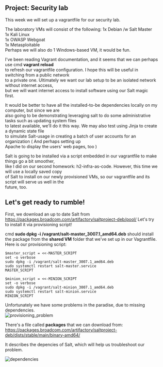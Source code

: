 ## Project: Security lab

This week we will set up a vagrantfile for our security lab.  

The laboratory VMs will consist of the following:
1x Debian /w Salt Master  
1x Kali Linux  
1x OWASP Webgoat  
1x Metasploitable  
Perhaps we will also do 1 Windows-based VM, it would be fun.  

I've been reading Vagrant documentation, and it seems that we can perhaps use cmd **vagrant reload**  
to refresh our vagrantfile configuration. I hope this will be useful in switching from a public network  
to a private one. Ultimately we want our lab setup to be an isolated network without internet access,  
but we will want internet access to install software using our Salt magic first.  

It would be better to have all the installed-to-be dependencies locally on my computer, but since we are  
also going to be demonstrating leveraging salt to do some administrative tasks such as updating system files    
to latest available, we'll do it this way. We may also test using Jinja to create a dynamic state file    
to simulate Salt-usage in creating a batch of user accounts for an organization ( And perhaps setting up   
Apache to display the users' web pages, too )  

Salt is going to be installed via a script embedded in our vagrantfile to make things go a bit smoother,  
like I did on our second homework: h2-infra-as-code. However, this time we will use a locally saved copy  
of Salt to install on our newly provisioned VMs, so our vagrantfile and its script will serve us well in the  
future, too. 

## Let's get ready to rumble!

First, we download an up to date Salt from https://packages.broadcom.com/artifactory/saltproject-deb/pool/
Let's try to install it via provisioning script!

cmd **sudo dpkg -i /vagrant/salt-master_3007.1_amd64.deb** should install the package from the **shared VM** folder
that we've set up in our Vagrantfile. Here is our provisioning script:

```
$master_script = <<-MASTER_SCRIPT
set -o verbose
sudo dpkg -i /vagrant/salt-master_3007.1_amd64.deb
sudo systemctl restart salt-master.service
MASTER_SCRIPT

$minion_script = <<-MINION_SCRIPT
set -o verbose
sudo dpkg -i /vagrant/salt-minion_3007.1_amd64.deb
sudo systemctl restart salt-minion.service
MINION_SCRIPT
```
  
Unfortunately we have some problems in the paradise, due to missing dependencies.  
![provisioning_problem](https://github.com/user-attachments/assets/9c8e4523-c84b-461b-9f54-75d93147ca0a)  

There's a file called **packages** that we can download from:  
https://packages.broadcom.com/artifactory/saltproject-deb/dists/stable/main/binary-amd64/

It describes the depencies of Salt, which will help us troubleshoot our problem.

![dependencies](https://github.com/user-attachments/assets/845f0847-bc09-4055-bb3d-6af447d0f95e)





